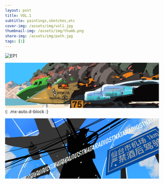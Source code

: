 ```yaml
---
layout: post
title: VOL.1 
subtitle: paintings,sketches,etc
cover-img: /assets/img/vol1.jpg
thumbnail-img: /assets/img/thumb.png
share-img: /assets/img/path.jpg
tags: [1]
---
```



![EP1](../assets/img/navbar.jpg "EP1")

![EP2](../assets/img/EP2.png "EP2"){: .mx-auto.d-block :}

![EP3](../assets/img/EP3.jpg "EP3")